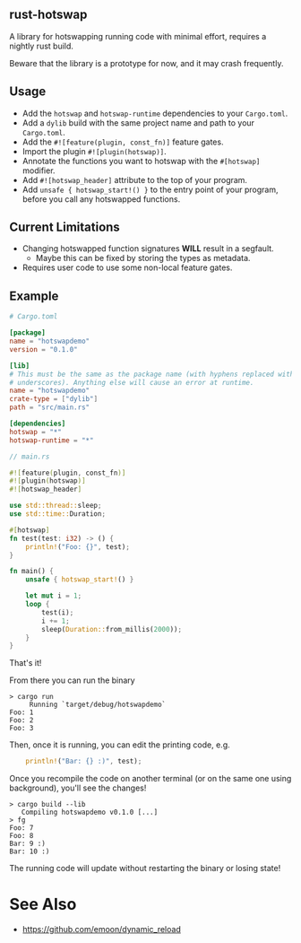 ## rust-hotswap
A library for hotswapping running code with minimal effort, requires a nightly
rust build.

Beware that the library is a prototype for now, and it may crash frequently.

## Usage
- Add the `hotswap` and `hotswap-runtime` dependencies to your `Cargo.toml`.
- Add a `dylib` build with the same project name and path to your `Cargo.toml`.
- Add the `#![feature(plugin, const_fn)]` feature gates.
- Import the plugin `#![plugin(hotswap)]`.
- Annotate the functions you want to hotswap with the `#[hotswap]` modifier.
- Add `#![hotswap_header]` attribute to the top of your program.
- Add `unsafe { hotswap_start!() }` to the entry point of your program, before
  you call any hotswapped functions.

## Current Limitations
- Changing hotswapped function signatures **WILL** result in a segfault.
  - Maybe this can be fixed by storing the types as metadata.
- Requires user code to use some non-local feature gates.

## Example
```toml
# Cargo.toml

[package]
name = "hotswapdemo"
version = "0.1.0"

[lib]
# This must be the same as the package name (with hyphens replaced with
# underscores). Anything else will cause an error at runtime.
name = "hotswapdemo"
crate-type = ["dylib"]
path = "src/main.rs"

[dependencies]
hotswap = "*"
hotswap-runtime = "*"
```

```rust
// main.rs

#![feature(plugin, const_fn)]
#![plugin(hotswap)]
#![hotswap_header]

use std::thread::sleep;
use std::time::Duration;

#[hotswap]
fn test(test: i32) -> () {
    println!("Foo: {}", test);
}

fn main() {
    unsafe { hotswap_start!() }

    let mut i = 1;
    loop {
        test(i);
        i += 1;
        sleep(Duration::from_millis(2000));
    }
}

```

That's it!

From there you can run the binary

```
> cargo run
     Running `target/debug/hotswapdemo`
Foo: 1
Foo: 2
Foo: 3
```

Then, once it is running, you can edit the printing code, e.g.

```rust
    println!("Bar: {} :)", test);
```

Once you recompile the code on another terminal (or on the same one using
background), you'll see the changes!

```
> cargo build --lib
   Compiling hotswapdemo v0.1.0 [...]
> fg
Foo: 7
Foo: 8
Bar: 9 :)
Bar: 10 :)
```

The running code will update without restarting the binary or losing state!

# See Also

* https://github.com/emoon/dynamic_reload
